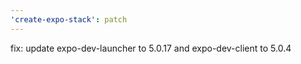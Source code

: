 ```yaml
---
'create-expo-stack': patch
---
```


fix: update expo-dev-launcher to 5.0.17 and expo-dev-client to 5.0.4
